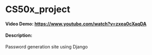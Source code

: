 # CS50x_project
#### Video Demo: https://www.youtube.com/watch?v=zxea0cXaqDA
#### Description:
Password generation site using Django
